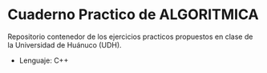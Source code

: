 # Cuaderno Practico de ALGORITMICA

Repositorio contenedor de los ejercicios practicos propuestos en clase de la Universidad de Huánuco (UDH).

- Lenguaje: C++

